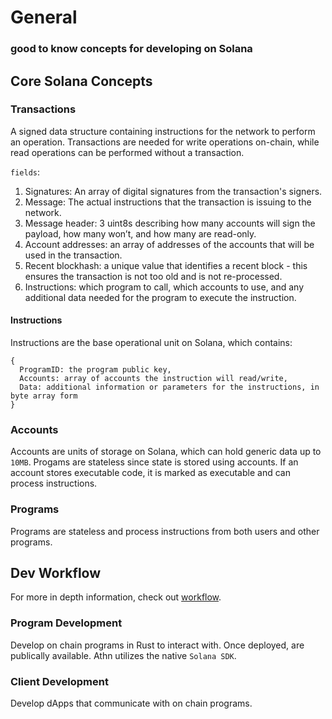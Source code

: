 # General

### good to know concepts for developing on Solana


## Core Solana Concepts

### Transactions

A signed data structure containing instructions for the network to perform an operation. Transactions are needed for write operations on-chain, while read operations can be performed without a transaction.

`fields`:
1. Signatures: An array of digital signatures from the transaction's signers.
2. Message: The actual instructions that the transaction is issuing to the network.
  1. Message header: 3 uint8s describing how many accounts will sign the payload, how many won’t, and how many are read-only.
  2. Account addresses: an array of addresses of the accounts that will be used in the transaction.
  3. Recent blockhash: a unique value that identifies a recent block - this ensures the transaction is not too old and is not re-processed.
  4. Instructions: which program to call, which accounts to use, and any additional data needed for the program to execute the instruction.

#### Instructions

Instructions are the base operational unit on Solana, which contains:
```
{
  ProgramID: the program public key,
  Accounts: array of accounts the instruction will read/write,
  Data: additional information or parameters for the instructions, in byte array form
}
```

### Accounts

Accounts are units of storage on Solana, which can hold generic data up to `10MB`. Progams are stateless since state is stored using accounts. If an account stores executable code, it is marked as executable and can process instructions.

### Programs

Programs are stateless and process instructions from both users and other programs.


## Dev Workflow

For more in depth information, check out [workflow](https://solana.com/docs/intro/dev).


### Program Development

Develop on chain programs in Rust to interact with. Once deployed, are publically available. Athn utilizes the native `Solana SDK`.


### Client Development

Develop dApps that communicate with on chain programs.